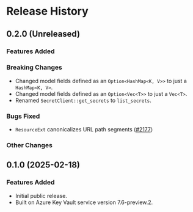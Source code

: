 # Release History

## 0.2.0 (Unreleased)

### Features Added

### Breaking Changes

- Changed model fields defined as an `Option<HashMap<K, V>>` to just a `HashMap<K, V>`.
- Changed model fields defined as an `Option<Vec<T>>` to just a `Vec<T>`.
- Renamed `SecretClient::get_secrets` to `list_secrets`.

### Bugs Fixed

- `ResourceExt` canonicalizes URL path segments ([#2177](https://github.com/Azure/azure-sdk-for-rust/issues/2177))

### Other Changes

## 0.1.0 (2025-02-18)

### Features Added

- Initial public release.
- Built on Azure Key Vault service version 7.6-preview.2.
